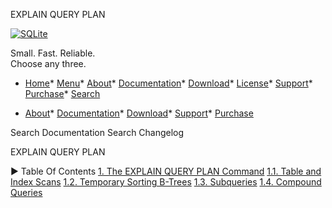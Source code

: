 




EXPLAIN QUERY PLAN




[![SQLite](images/sqlite370_banner.gif)](index.html)


Small. Fast. Reliable.  
Choose any three.


* [Home](index.html)* [Menu](javascript:void(0))* [About](about.html)* [Documentation](docs.html)* [Download](download.html)* [License](copyright.html)* [Support](support.html)* [Purchase](prosupport.html)* [Search](javascript:void(0))




* [About](about.html)* [Documentation](docs.html)* [Download](download.html)* [Support](support.html)* [Purchase](prosupport.html)






Search Documentation
Search Changelog










EXPLAIN QUERY PLAN


►
Table Of Contents
[1\. The EXPLAIN QUERY PLAN Command](#the_explain_query_plan_command)
[1\.1\. Table and Index Scans](#table_and_index_scans)
[1\.2\. Temporary Sorting B\-Trees](#temporary_sorting_b_trees)
[1\.3\. Subqueries](#subqueries)
[1\.4\. Compound Queries](#compound_queries)




